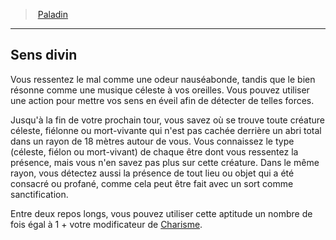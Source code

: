 ﻿---
!ClassFeatureItem
Id: paladin_hd.md#sens-divin
ParentLink: paladin_hd.md#paladin
Name: Sens divin
ParentName: Paladin
NameLevel: 2
Attributes:
  Name: Sens divin
  Markdown: >+
    ## <!--Name-->Sens divin<!--/Name-->


    Vous ressentez le mal comme une odeur nauséabonde, tandis que le bien résonne comme une musique céleste à vos oreilles. Vous pouvez utiliser une action pour mettre vos sens en éveil afin de détecter de telles forces.


    Jusqu'à la fin de votre prochain tour, vous savez où se trouve toute créature céleste, fiélonne ou mort-vivante qui n'est pas cachée derrière un abri total dans un rayon de 18 mètres autour de vous. Vous connaissez le type (céleste, fiélon ou mort-vivant) de chaque être dont vous ressentez la présence, mais vous n'en savez pas plus sur cette créature. Dans le même rayon, vous détectez aussi la présence de tout lieu ou objet qui a été consacré ou profané, comme cela peut être fait avec un sort comme sanctification.


    Entre deux repos longs, vous pouvez utiliser cette aptitude un nombre de fois égal à 1 + votre modificateur de [Charisme](hd_abilities_charisma.md).

  Description: >+
    Vous ressentez le mal comme une odeur nauséabonde, tandis que le bien résonne comme une musique céleste à vos oreilles. Vous pouvez utiliser une action pour mettre vos sens en éveil afin de détecter de telles forces.


    Jusqu'à la fin de votre prochain tour, vous savez où se trouve toute créature céleste, fiélonne ou mort-vivante qui n'est pas cachée derrière un abri total dans un rayon de 18 mètres autour de vous. Vous connaissez le type (céleste, fiélon ou mort-vivant) de chaque être dont vous ressentez la présence, mais vous n'en savez pas plus sur cette créature. Dans le même rayon, vous détectez aussi la présence de tout lieu ou objet qui a été consacré ou profané, comme cela peut être fait avec un sort comme sanctification.


    Entre deux repos longs, vous pouvez utiliser cette aptitude un nombre de fois égal à 1 + votre modificateur de [Charisme](hd_abilities_charisma.md).

AttributesDictionary: >+
  Name: Sens divin

  Markdown: >+

    ## <!--Name-->Sens divin<!--/Name-->





    Vous ressentez le mal comme une odeur nauséabonde, tandis que le bien résonne comme une musique céleste à vos oreilles. Vous pouvez utiliser une action pour mettre vos sens en éveil afin de détecter de telles forces.





    Jusqu'à la fin de votre prochain tour, vous savez où se trouve toute créature céleste, fiélonne ou mort-vivante qui n'est pas cachée derrière un abri total dans un rayon de 18 mètres autour de vous. Vous connaissez le type (céleste, fiélon ou mort-vivant) de chaque être dont vous ressentez la présence, mais vous n'en savez pas plus sur cette créature. Dans le même rayon, vous détectez aussi la présence de tout lieu ou objet qui a été consacré ou profané, comme cela peut être fait avec un sort comme sanctification.





    Entre deux repos longs, vous pouvez utiliser cette aptitude un nombre de fois égal à 1 + votre modificateur de [Charisme](hd_abilities_charisma.md).



  Description: >+

    Vous ressentez le mal comme une odeur nauséabonde, tandis que le bien résonne comme une musique céleste à vos oreilles. Vous pouvez utiliser une action pour mettre vos sens en éveil afin de détecter de telles forces.





    Jusqu'à la fin de votre prochain tour, vous savez où se trouve toute créature céleste, fiélonne ou mort-vivante qui n'est pas cachée derrière un abri total dans un rayon de 18 mètres autour de vous. Vous connaissez le type (céleste, fiélon ou mort-vivant) de chaque être dont vous ressentez la présence, mais vous n'en savez pas plus sur cette créature. Dans le même rayon, vous détectez aussi la présence de tout lieu ou objet qui a été consacré ou profané, comme cela peut être fait avec un sort comme sanctification.





    Entre deux repos longs, vous pouvez utiliser cette aptitude un nombre de fois égal à 1 + votre modificateur de [Charisme](hd_abilities_charisma.md).



Description: >+
  Vous ressentez le mal comme une odeur nauséabonde, tandis que le bien résonne comme une musique céleste à vos oreilles. Vous pouvez utiliser une action pour mettre vos sens en éveil afin de détecter de telles forces.


  Jusqu'à la fin de votre prochain tour, vous savez où se trouve toute créature céleste, fiélonne ou mort-vivante qui n'est pas cachée derrière un abri total dans un rayon de 18 mètres autour de vous. Vous connaissez le type (céleste, fiélon ou mort-vivant) de chaque être dont vous ressentez la présence, mais vous n'en savez pas plus sur cette créature. Dans le même rayon, vous détectez aussi la présence de tout lieu ou objet qui a été consacré ou profané, comme cela peut être fait avec un sort comme sanctification.


  Entre deux repos longs, vous pouvez utiliser cette aptitude un nombre de fois égal à 1 + votre modificateur de [Charisme](hd_abilities_charisma.md).

---
> [Paladin](hd_paladin.md)

---

## Sens divin

Vous ressentez le mal comme une odeur nauséabonde, tandis que le bien résonne comme une musique céleste à vos oreilles. Vous pouvez utiliser une action pour mettre vos sens en éveil afin de détecter de telles forces.

Jusqu'à la fin de votre prochain tour, vous savez où se trouve toute créature céleste, fiélonne ou mort-vivante qui n'est pas cachée derrière un abri total dans un rayon de 18 mètres autour de vous. Vous connaissez le type (céleste, fiélon ou mort-vivant) de chaque être dont vous ressentez la présence, mais vous n'en savez pas plus sur cette créature. Dans le même rayon, vous détectez aussi la présence de tout lieu ou objet qui a été consacré ou profané, comme cela peut être fait avec un sort comme sanctification.

Entre deux repos longs, vous pouvez utiliser cette aptitude un nombre de fois égal à 1 + votre modificateur de [Charisme](hd_abilities_charisma.md).

